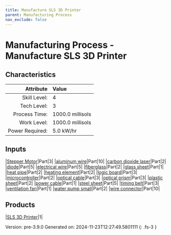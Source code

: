 ```yaml
---
title: Manufacture SLS 3D Printer
parent: Manufacturing Process
nav_exclude: false
---
```

# Manufacturing Process - Manufacture SLS 3D Printer


## Characteristics

| Attribute      | Value |
|--------:|:------|
|Skill Level:|4|
|Tech Level:|3|
|Process Time:|1000.0 millisols|
|Work Level:|1000.0 millisols|
|Power Required:|5.0 kW/hr|

## Inputs

|[Stepper Motor](../part/stepper-motor.html)|Part|3|
|[aluminum wire](../part/aluminum-wire.html)|Part|10|
|[carbon dioxide laser](../part/carbon-dioxide-laser.html)|Part|2|
|[diode](../part/diode.html)|Part|5|
|[electrical wire](../part/electrical-wire.html)|Part|5|
|[fiberglass](../part/fiberglass.html)|Part|2|
|[glass sheet](../part/glass-sheet.html)|Part|1|
|[heat pipe](../part/heat-pipe.html)|Part|2|
|[heating element](../part/heating-element.html)|Part|2|
|[logic board](../part/logic-board.html)|Part|3|
|[microcontroller](../part/microcontroller.html)|Part|2|
|[optical cable](../part/optical-cable.html)|Part|3|
|[optical prism](../part/optical-prism.html)|Part|3|
|[plastic sheet](../part/plastic-sheet.html)|Part|2|
|[power cable](../part/power-cable.html)|Part|1|
|[steel sheet](../part/steel-sheet.html)|Part|5|
|[timing belt](../part/timing-belt.html)|Part|3|
|[ventilation fan](../part/ventilation-fan.html)|Part|1|
|[water pump small](../part/water-pump-small.html)|Part|2|
|[wire connector](../part/wire-connector.html)|Part|10|

## Products

|[SLS 3D Printer](../part/sls-3d-printer.html)|1|


Version: pre-3.9.0 Generated on: 2024-11-23T12:27:49.5801111
{: .fs-3 }

